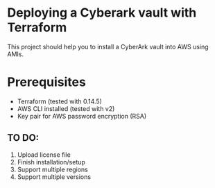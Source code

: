 # Deploying a Cyberark vault with Terraform 

This project should help you to install a CyberArk vault into AWS using AMIs.

# Prerequisites
* Terraform (tested with 0.14.5)
* AWS CLI installed (tested with v2)
* Key pair for AWS password encryption (RSA)

## TO DO:
1. Upload license file
2. Finish installation/setup
3. Support multiple regions
4. Support multiple versions

